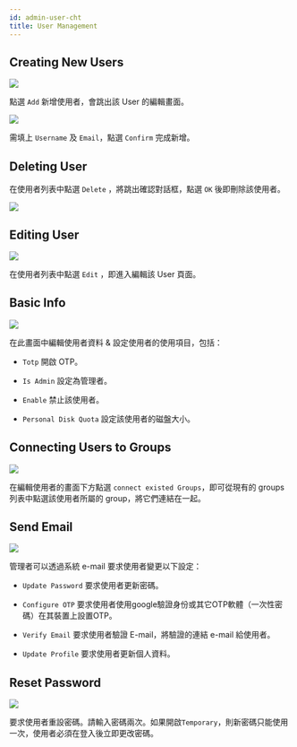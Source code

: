 ```yaml
---
id: admin-user-cht
title: User Management
---
```


## Creating New Users

![](assets/user_6.png)

點選 `Add` 新增使用者，會跳出該 User 的編輯畫面。

![](assets/user_4.png)

需填上 `Username` 及 `Email`，點選 `Confirm` 完成新增。

## Deleting User

在使用者列表中點選 `Delete` ，將跳出確認對話框，點選 `OK` 後即刪除該使用者。

![](assets/user_10.png)

## Editing User

![](assets/user_7.png)

在使用者列表中點選 `Edit` ，即進入編輯該 User 頁面。

## Basic Info

![](assets/user_5.png)

在此畫面中編輯使用者資料 & 設定使用者的使用項目，包括：

+ `Totp` 開啟 OTP。

+ `Is Admin` 設定為管理者。

+ `Enable` 禁止該使用者。

+ `Personal Disk Quota` 設定該使用者的磁盤大小。

## Connecting Users to Groups

![](assets/user_15.png)

在編輯使用者的畫面下方點選 `connect existed Groups`，即可從現有的 groups 列表中點選該使用者所屬的 group，將它們連結在一起。

## Send Email

![](assets/user_18.png)

管理者可以透過系統 e-mail 要求使用者變更以下設定：

+ `Update Password` 要求使用者更新密碼。

+ `Configure OTP` 要求使用者使用google驗證身份或其它OTP軟體（一次性密碼）在其裝置上設置OTP。

+ `Verify Email` 要求使用者驗證 E-mail，將驗證的連結 e-mail 給使用者。

+ `Update Profile` 要求使用者更新個人資料。

## Reset Password

![](assets/user_19.png)

要求使用者重設密碼。請輸入密碼兩次。如果開啟`Temporary`，則新密碼只能使用一次，使用者必須在登入後立即更改密碼。
